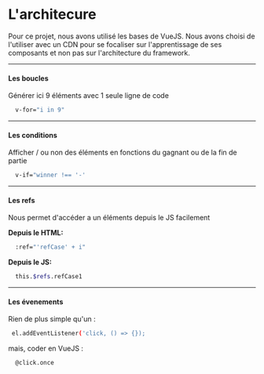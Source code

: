 # L'architecure
Pour ce projet, nous avons utilisé les bases de VueJS. Nous avons choisi de l'utiliser avec un CDN pour se focaliser sur l'apprentissage de ses composants et non pas sur l'architecture du framework.

***
#### Les boucles
Générer ici 9 éléments avec 1 seule ligne de code
```bash
  v-for="i in 9"
```
***
#### Les conditions
Afficher / ou non des éléments en fonctions du gagnant ou de la fin de partie
```bash
  v-if="winner !== '-'
```
***
#### Les refs
Nous permet d'accéder a un éléments depuis le JS facilement

**Depuis le HTML:**
```bash
  :ref="'refCase' + i"
```
**Depuis le JS:**
```bash
  this.$refs.refCase1
```
***
#### Les évenements
Rien de plus simple qu'un :
```bash
 el.addEventListener('click, () => {});
```
mais, coder en VueJS :
```bash
  @click.once
```

